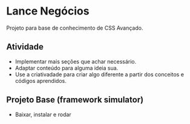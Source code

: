 # Lance Negócios
Projeto para base de conhecimento de CSS Avançado.

## Atividade
- Implementar mais seções que achar necessário.
- Adaptar conteúdo para alguma ideia sua.
- Use a criativadade para criar algo diferente a partir dos conceitos e códigos aprendidos.

## Projeto Base (framework simulator)
- Baixar, instalar e rodar

